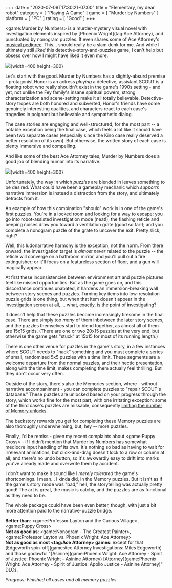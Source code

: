 +++
date = "2020-07-09T17:30:21-07:00"
title = "Elementary, my dear robot"
category = [ "Playing A Game" ]
game = [ "Murder by Numbers" ]
platform = [ "PC" ]
rating = [ "Good" ]
+++

<game:Murder by Numbers> is a murder-mystery visual novel with investigation elements inspired by [Phoenix Wright](tag:Ace Attorney), and punctuated by nonogram puzzles.  It even shares some of Ace Attorney's <a href="https://aceattorney.fandom.com/wiki/Masakazu_Sugimori">musical pedigree</a>.  This... should really be a slam dunk for me.  And while I ultimately still <i>liked</i> this detective-story-and-puzzles game, I can't help but obsess over how I might have liked it even more.

![]($SiteBaseURL$murderbynumbers_nerd.jpg){width=400 height=300}

Let's start with the good.  Murder by Numbers has a slightly-absurd premise - protagonist Honor is an actress <i>playing</i> a detective, assistant SCOUT is a floating robot who really shouldn't exist in the game's 1990s setting - and yet, not unlike the Fey family's insane spiritual powers, strong characterization and scene-setting make it all totally believable.  Detective-story tropes are both honored and subverted, Honor's friends have some genuinely interesting qualities, and characters react to each case's tragedies in poignant but believable and sympathetic dialog.

The case stories are engaging and well-structured, for the most part -- a notable exception being the final case, which feels a lot like it should have been two separate cases (especially since the Kino case really deserved a better resolution of its own).  But otherwise, the written story of each case is plenty immersive and compelling.

And like some of the best Ace Attorney tales, Murder by Numbers does a good job of blending humor into its narrative.

![]($SiteBaseURL$murderbynumbers_rs232.jpg){width=400 height=300}

Unfortunately, the way in which <i>puzzles</i> are blended in leaves something to be desired.  What could have been a gameplay mechanic which <i>supports</i> narrative immersion is instead a distraction from the story, and ultimately detracts from it.

An example of how this combination "should" work is in one of the game's first puzzles.  You're in a locked room and looking for a way to escape: you go into robot-assisted investigation mode (neat!); the flashing reticle and beeping noises draw you toward a ventilation grate (good so far!); and you complete a nonogram puzzle of the grate to uncover the exit.  Pretty slick, right?

Well, this ludonarrative harmony is the exception, not the norm.  From there onward, the investigation target is <i>almost never</i> related to the puzzle -- the reticle will converge on a bathroom mirror, and you'll pull out a fire extinguisher; or it'll focus on a featureless section of floor, and a gun will magically appear.

At first these inconsistencies between environment art and puzzle pictures feel like missed opportunities.  But as the game goes on, and this discordance continues unabated, it hardens an immersion-breaking wall between story scenes and puzzles.  Turning key items into low-resolution puzzle grids is one thing, but when that item doesn't appear in the investigation screen at all, ... what, exactly, is the point of investigating?

It doesn't help that these puzzles become increasingly tiresome in the final case.  There are simply too <i>many</i> of them inbetween the later story scenes, and the puzzles themselves start to blend together, as almost all of them are 15x15 grids.  (There are one or two 20x15 puzzles at the very end, but otherwise the game gets "stuck" at 15x15 for most of its running length.)

There is one other venue for puzzles in the game's story, in a few instances where SCOUT needs to "hack" something and you must complete a series of small, randomized 5x5 puzzles with a time limit.  These segments are a welcome departure from the normal puzzles, and their hectic presentation, along with the time limit, makes completing them actually feel thrilling.  But they don't occur very often.

Outside of the story, there's also the Memories section, where - without narrative accompaniment - you can complete puzzles to "repair SCOUT's database."  These puzzles are unlocked based on your progress through the story, which works fine for the most part, with one irritating exception: some of the third case's puzzles are missable, consequently <a href="https://steamcommunity.com/app/1140290/discussions/0/1744521326157934434/">limiting the number of Memory unlocks</a>.

The backstory rewards you get for completing these Memory puzzles are also thoroughly underwhelming, but, hey -- more puzzles.

Finally, I'd be remiss - given my recent complaints about <game:Puppy Cross> - if I didn't mention that Murder by Numbers has somewhat mediocre input handling of its own.  It's nothing so bad as having to wait for irrelevant animations, but click-and-drag doesn't lock to a row or column at all; and there's no undo button, so it's awkwardly easy to drift into marks you've already made and overwrite them by accident.

I don't want to make it sound like I <i>merely tolerated</i> the game's shortcomings.  I mean... I kinda did, in the Memory puzzles.  But it isn't as if the game's story mode was "bad," hell, the storytelling was actually pretty good!  The art is great, the music is catchy, and the puzzles are as functional as they need to be.

The whole package could have been even better, though, with just a bit more attention paid to the narrative-puzzle bridge.

<b>Better than</b>: <game:Professor Layton and the Curious Village>, <game:Puppy Cross>  
<b>Not as good as</b>: <game:Nonogram - The Greatest Painter>, <game:Professor Layton vs. Phoenix Wright: Ace Attorney>  
<b>Not as good as most <tag:Ace Attorney> games</b>: except for that [Edgeworth spin-off](game:Ace Attorney Investigations: Miles Edgeworth) and those godawful "[Asinine](game:Phoenix Wright: Ace Attorney - Spirit of Justice: Phoenix Wright - Asinine Attorney) [Attorney](game:Phoenix Wright: Ace Attorney - Spirit of Justice: Apollo Justice - Asinine Attorney)" DLCs.

<i>Progress: Finished all cases and all memory puzzles.</i>
